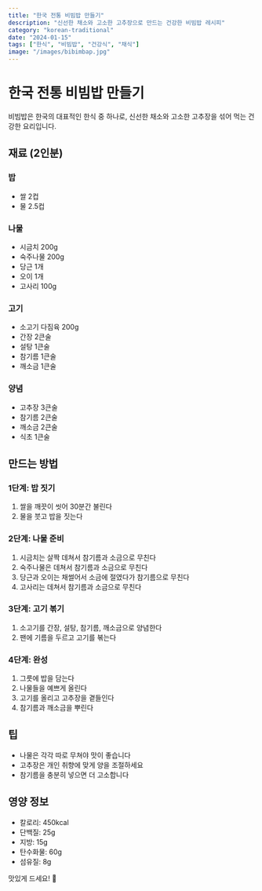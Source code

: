 ```yaml
---
title: "한국 전통 비빔밥 만들기"
description: "신선한 채소와 고소한 고추장으로 만드는 건강한 비빔밥 레시피"
category: "korean-traditional"
date: "2024-01-15"
tags: ["한식", "비빔밥", "건강식", "채식"]
image: "/images/bibimbap.jpg"
---
```


# 한국 전통 비빔밥 만들기

비빔밥은 한국의 대표적인 한식 중 하나로, 신선한 채소와 고소한 고추장을 섞어 먹는 건강한 요리입니다.

## 재료 (2인분)

### 밥
- 쌀 2컵
- 물 2.5컵

### 나물
- 시금치 200g
- 숙주나물 200g
- 당근 1개
- 오이 1개
- 고사리 100g

### 고기
- 소고기 다짐육 200g
- 간장 2큰술
- 설탕 1큰술
- 참기름 1큰술
- 깨소금 1큰술

### 양념
- 고추장 3큰술
- 참기름 2큰술
- 깨소금 2큰술
- 식초 1큰술

## 만드는 방법

### 1단계: 밥 짓기
1. 쌀을 깨끗이 씻어 30분간 불린다
2. 물을 붓고 밥을 짓는다

### 2단계: 나물 준비
1. 시금치는 살짝 데쳐서 참기름과 소금으로 무친다
2. 숙주나물은 데쳐서 참기름과 소금으로 무친다
3. 당근과 오이는 채썰어서 소금에 절였다가 참기름으로 무친다
4. 고사리는 데쳐서 참기름과 소금으로 무친다

### 3단계: 고기 볶기
1. 소고기를 간장, 설탕, 참기름, 깨소금으로 양념한다
2. 팬에 기름을 두르고 고기를 볶는다

### 4단계: 완성
1. 그릇에 밥을 담는다
2. 나물들을 예쁘게 올린다
3. 고기를 올리고 고추장을 곁들인다
4. 참기름과 깨소금을 뿌린다

## 팁

- 나물은 각각 따로 무쳐야 맛이 좋습니다
- 고추장은 개인 취향에 맞게 양을 조절하세요
- 참기름을 충분히 넣으면 더 고소합니다

## 영양 정보

- 칼로리: 450kcal
- 단백질: 25g
- 지방: 15g
- 탄수화물: 60g
- 섬유질: 8g

맛있게 드세요! 🍚 